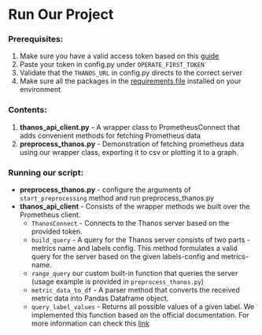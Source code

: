 # Run Our Project

### Prerequisites:
1. Make sure you have a valid access token based on this [guide](https://www.operate-first.cloud/apps/content/observatorium/thanos/thanos_programmatic_access.html)
2. Paste your token in config.py under `OPERATE_FIRST_TOKEN`
3. Validate that the `THANOS_URL` in config.py directs to the correct server
4. Make sure all the packages in the [requirements file](../requirements.txt) installed on your environment

### Contents:
1. **thanos_api_client.py** - A wrapper class to PrometheusConnect that adds convenient methods for fetching Prometheus data 
2. **preprocess_thanos.py** - Demonstration of fetching prometheus data using our wrapper class, exporting it to csv or plotting it to a graph.

### Running our script:
* **preprocess_thanos.py** - configure the arguments of `start_preprocessing` method and run preprocess_thanos.py   
* **thanos_api_client** - Consists of the wrapper methods we built over the Prometheus client.  
    * `ThanosConnect` - Connects to the Thanos server based on the provided token.
    * `build_query` - A query for the Thanos server consists of two parts - metrics name and labels config. This method formulates a valid query for the server based on the given labels-config and metrics-name.
    * `range_query` our custom built-in function that queries the server (usage example is provided in `preprocess_thanos.py`)  
    * `metric_data_to_df` - A parser method that converts the received metric data into Pandas Dataframe object.  
    * `query_label_values` - Returns all possible values of a given label. We implemented this function based on the official documentation. For more information can check this [link](https://prometheus.io/docs/prometheus/latest/querying/api/#querying-label-values)   





  
 
